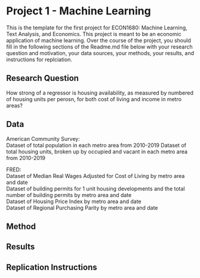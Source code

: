 # Project 1 - Machine Learning
This is the template for the first project for ECON1680: Machine Learning, Text Analysis, and Economics. This project is meant to be an economic application of machine learning. Over the course of the project, you should fill in the following sections of the Readme.md file below with your research question and motivation, your data sources, your methods, your results, and instructions for replciation. 

## Research Question  
How strong of a regressor is housing availability, as measured by numbered of housing units per perosn, for both cost of living and income in metro areas?

## Data  
American Community Survey:  
 Dataset of total population in each metro area from 2010-2019
 Dataset of total housing units, broken up by occupied and vacant in each metro area from 2010-2019
  
FRED:  
  Dataset of Median Real Wages Adjusted for Cost of Living by metro area and date  
  Dataset of building permits for 1 unit housing developments and the total number of building permits by metro area and date   
  Dataset of Housing Price Index by metro area and date  
  Dataset of Regional Purchasing Parity by metro area and date  
  
## Method



## Results

## Replication Instructions
